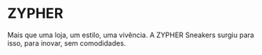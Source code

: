 # ZYPHER
Mais que uma loja, um estilo, uma vivência.
A ZYPHER Sneakers surgiu para isso, para inovar, sem comodidades.